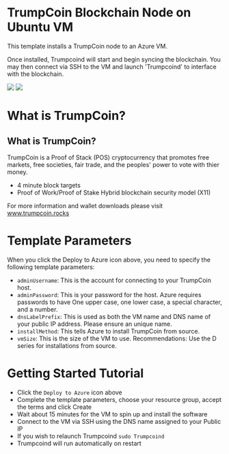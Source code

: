 # TrumpCoin Blockchain Node on Ubuntu VM

This template installs a TrumpCoin node to an Azure VM.
 
Once installed, Trumpcoind will start and begin syncing the blockchain.
You may then connect via SSH to the VM and launch 'Trumpcoind' to interface with the blockchain.

<a href="https://portal.azure.com/#create/Microsoft.Template/uri/https%3A%2F%2Fraw.githubusercontent.com%2FSignal7%2Fazure-quickstart-templates%2Fmaster%2Ftrumpcoin-blockchain-ubuntu%2Fazuredeploy.json" target="_blank"><img src="http://azuredeploy.net/deploybutton.png"/></a>
<a href="http://armviz.io/#/?load=https%3A%2F%2Fraw.githubusercontent.com%2FSignal7%2Fazure-quickstart-templates%2Fmaster%2Ftrumpcoin-blockchain-ubuntu%2Fazuredeploy.json" target="_blank"><img src="http://armviz.io/visualizebutton.png"/></a>

# What is TrumpCoin?

What is TrumpCoin?
----------------

TrumpCoin is a Proof of Stack (POS) cryptocurrency that promotes free markets, free societies, fair trade, and the peoples' power to vote with thier money.

 - 4 minute block targets
 - Proof of Work/Proof of Stake Hybrid blockchain security model (X11)



For more information and wallet downloads please visit www.trumpcoin.rocks


# Template Parameters

When you click the Deploy to Azure icon above, you need to specify the following template parameters:

* `adminUsername`: This is the account for connecting to your TrumpCoin host.
* `adminPassword`: This is your password for the host.  Azure requires passwords to have One upper case, one lower case, a special character, and a number.
* `dnsLabelPrefix`: This is used as both the VM name and DNS name of your public IP address.  Please ensure an unique name.
* `installMethod`: This tells Azure to install TrumpCoin from source.
* `vmSize`: This is the size of the VM to use.  Recommendations: Use the D series for installations from source.

# Getting Started Tutorial

* Click the `Deploy to Azure` icon above
* Complete the template parameters, choose your resource group, accept the terms and click Create
* Wait about 15 minutes for the VM to spin up and install the software
* Connect to the VM via SSH using the DNS name assigned to your Public IP
* If you wish to relaunch Trumpcoind `sudo Trumpcoind`
* Trumpcoind will run automatically on restart
